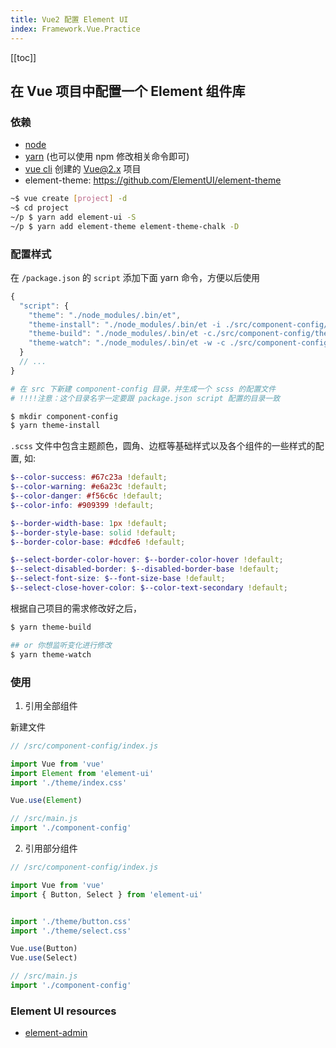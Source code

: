 ```yaml
---
title: Vue2 配置 Element UI
index: Framework.Vue.Practice
---
```


[[toc]]

## 在 Vue 项目中配置一个 Element 组件库

### 依赖

- [node](https://nodejs.org/en/)
- [yarn](https://github.com/yarnpkg/yarn) (也可以使用 npm 修改相关命令即可)
- [vue cli](https://github.com/vuejs/vue-cli) 创建的 Vue@2.x 项目
- element-theme: <https://github.com/ElementUI/element-theme>

``` bash
~$ vue create [project] -d
~$ cd project
~/p $ yarn add element-ui -S
~/p $ yarn add element-theme element-theme-chalk -D
```


### 配置样式

在 `/package.json` 的 `script` 添加下面 yarn 命令，方便以后使用

``` js
{
  "script": {
    "theme": "./node_modules/.bin/et",
    "theme-install": "./node_modules/.bin/et -i ./src/component-config/theme-config.scss",
    "theme-build": "./node_modules/.bin/et -c./src/component-config/theme-config.scss -o./src/component-config/theme/",
    "theme-watch": "./node_modules/.bin/et -w -c ./src/component-config/theme-config.scss -o ./src/component-config/theme/"
  }
  // ...
}

```

``` bash
# 在 src 下新建 component-config 目录，并生成一个 scss 的配置文件
# !!!!注意：这个目录名字一定要跟 package.json script 配置的目录一致

$ mkdir component-config 
$ yarn theme-install

```

`.scss` 文件中包含主题颜色，圆角、边框等基础样式以及各个组件的一些样式的配置, 如:

``` scss
$--color-success: #67c23a !default;
$--color-warning: #e6a23c !default;
$--color-danger: #f56c6c !default;
$--color-info: #909399 !default;

$--border-width-base: 1px !default;
$--border-style-base: solid !default;
$--border-color-base: #dcdfe6 !default;

$--select-border-color-hover: $--border-color-hover !default;
$--select-disabled-border: $--disabled-border-base !default;
$--select-font-size: $--font-size-base !default;
$--select-close-hover-color: $--color-text-secondary !default;
```

根据自己项目的需求修改好之后，

``` bash
$ yarn theme-build

## or 你想监听变化进行修改
$ yarn theme-watch
```

### 使用

1. 引用全部组件

新建文件

``` js
// /src/component-config/index.js

import Vue from 'vue'
import Element from 'element-ui'
import './theme/index.css'

Vue.use(Element)
```

```js
// /src/main.js
import './component-config'
```

2. 引用部分组件

``` js
// /src/component-config/index.js

import Vue from 'vue'
import { Button, Select } from 'element-ui'


import './theme/button.css'
import './theme/select.css'

Vue.use(Button)
Vue.use(Select)

```

```js
// /src/main.js
import './component-config'
```


### Element UI resources

- [element-admin](https://github.com/umi-soft/element-admin)








